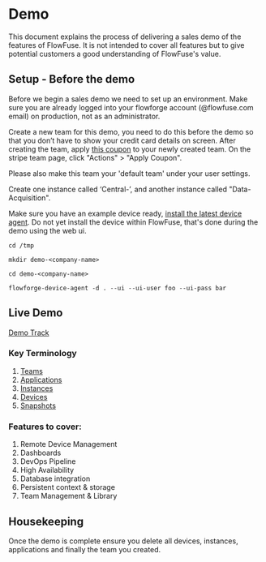 # Demo

This document explains the process of delivering a sales demo of the features of FlowFuse. It is not intended to cover all features but to give potential customers a good understanding of FlowFuse's value.

## Setup - Before the demo

Before we begin a sales demo we need to set up an environment. Make sure you are
already logged into your flowforge account (@flowfuse.com email) on production, not as an administrator.

Create a new team for this demo, you need to do this before the demo so that
you don’t have to show your credit card details on screen. After creating the
team, apply [this coupon](https://dashboard.stripe.com/coupons/zkNy9DxL) to your
newly created team. On the stripe team page, click "Actions" > "Apply Coupon".

Please also make this team your 'default team' under your user settings.

Create one instance called ‘Central-<demo-customer-name>’, and another instance called "Data-Acquisition".

Make sure you have an example device ready, [install the latest device agent](/docs/user/devices/). Do not yet install the device within FlowFuse, that's done during the demo using the web ui.

```
cd /tmp
```
```
mkdir demo-<company-name>
```
```
cd demo-<company-name>
```
```
flowforge-device-agent -d . --ui --ui-user foo --ui-pass bar
```

## Live Demo

[Demo Track](https://docs.google.com/document/d/1sOaaNq4Cf2GkX4EFeEBgDB0XuL-gm1WJIEefZUpmNtM/edit)

### Key Terminology

1. [Teams](/docs/user/concepts/#team)
1. [Applications](/docs/user/concepts/#application)
1. [Instances](/docs/user/concepts/#instance)
1. [Devices](/docs/user/concepts/#device)
1. [Snapshots](/docs/user/concepts/#instance-snapshot)

### Features to cover:

1. Remote Device Management
2. Dashboards
3. DevOps Pipeline
4. High Availability
5. Database integration
6. Persistent context & storage
7. Team Management & Library


## Housekeeping

Once the demo is complete ensure you delete all devices, instances, applications and finally the team you created.
